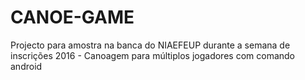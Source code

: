 # CANOE-GAME
Projecto para amostra na banca do NIAEFEUP durante a semana de inscrições 2016 - Canoagem para múltiplos jogadores com comando android 
